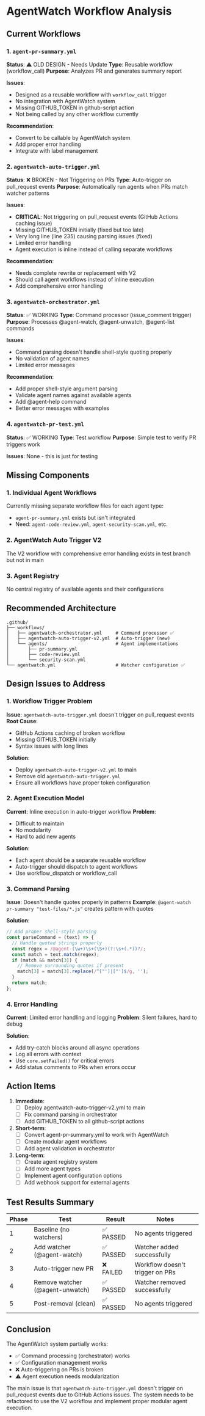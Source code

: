 # AgentWatch Workflow Analysis

## Current Workflows

### 1. `agent-pr-summary.yml`
**Status**: ⚠️ OLD DESIGN - Needs Update
**Type**: Reusable workflow (workflow_call)
**Purpose**: Analyzes PR and generates summary report

**Issues**:
- Designed as a reusable workflow with `workflow_call` trigger
- No integration with AgentWatch system
- Missing GITHUB_TOKEN in github-script action
- Not being called by any other workflow currently

**Recommendation**: 
- Convert to be callable by AgentWatch system
- Add proper error handling
- Integrate with label management

### 2. `agentwatch-auto-trigger.yml`
**Status**: ❌ BROKEN - Not Triggering on PRs
**Type**: Auto-trigger on pull_request events
**Purpose**: Automatically run agents when PRs match watcher patterns

**Issues**:
- **CRITICAL**: Not triggering on pull_request events (GitHub Actions caching issue)
- Missing GITHUB_TOKEN initially (fixed but too late)
- Very long line (line 235) causing parsing issues (fixed)
- Limited error handling
- Agent execution is inline instead of calling separate workflows

**Recommendation**:
- Needs complete rewrite or replacement with V2
- Should call agent workflows instead of inline execution
- Add comprehensive error handling

### 3. `agentwatch-orchestrator.yml`
**Status**: ✅ WORKING
**Type**: Command processor (issue_comment trigger)
**Purpose**: Processes @agent-watch, @agent-unwatch, @agent-list commands

**Issues**:
- Command parsing doesn't handle shell-style quoting properly
- No validation of agent names
- Limited error messages

**Recommendation**:
- Add proper shell-style argument parsing
- Validate agent names against available agents
- Add @agent-help command
- Better error messages with examples

### 4. `agentwatch-pr-test.yml`
**Status**: ✅ WORKING
**Type**: Test workflow
**Purpose**: Simple test to verify PR triggers work

**Issues**: None - this is just for testing

## Missing Components

### 1. Individual Agent Workflows
Currently missing separate workflow files for each agent type:
- `agent-pr-summary.yml` exists but isn't integrated
- Need: `agent-code-review.yml`, `agent-security-scan.yml`, etc.

### 2. AgentWatch Auto Trigger V2
The V2 workflow with comprehensive error handling exists in test branch but not in main

### 3. Agent Registry
No central registry of available agents and their configurations

## Recommended Architecture

```
.github/
├── workflows/
│   ├── agentwatch-orchestrator.yml     # Command processor ✅
│   ├── agentwatch-auto-trigger-v2.yml  # Auto-trigger (new)
│   └── agents/                         # Agent implementations
│       ├── pr-summary.yml
│       ├── code-review.yml
│       └── security-scan.yml
└── agentwatch.yml                      # Watcher configuration ✅
```

## Design Issues to Address

### 1. Workflow Trigger Problem
**Issue**: `agentwatch-auto-trigger.yml` doesn't trigger on pull_request events
**Root Cause**: 
- GitHub Actions caching of broken workflow
- Missing GITHUB_TOKEN initially
- Syntax issues with long lines

**Solution**:
- Deploy `agentwatch-auto-trigger-v2.yml` to main
- Remove old `agentwatch-auto-trigger.yml`
- Ensure all workflows have proper token configuration

### 2. Agent Execution Model
**Current**: Inline execution in auto-trigger workflow
**Problem**: 
- Difficult to maintain
- No modularity
- Hard to add new agents

**Solution**:
- Each agent should be a separate reusable workflow
- Auto-trigger should dispatch to agent workflows
- Use workflow_dispatch or workflow_call

### 3. Command Parsing
**Issue**: Doesn't handle quotes properly in patterns
**Example**: `@agent-watch pr-summary "test-files/*.js"` creates pattern with quotes

**Solution**:
```javascript
// Add proper shell-style parsing
const parseCommand = (text) => {
  // Handle quoted strings properly
  const regex = /@agent-(\w+)\s+(\S+)(?:\s+(.*))?/;
  const match = text.match(regex);
  if (match && match[3]) {
    // Remove surrounding quotes if present
    match[3] = match[3].replace(/^["']|["']$/g, '');
  }
  return match;
};
```

### 4. Error Handling
**Current**: Limited error handling and logging
**Problem**: Silent failures, hard to debug

**Solution**:
- Add try-catch blocks around all async operations
- Log all errors with context
- Use `core.setFailed()` for critical errors
- Add status comments to PRs when errors occur

## Action Items

1. **Immediate**:
   - [ ] Deploy agentwatch-auto-trigger-v2.yml to main
   - [ ] Fix command parsing in orchestrator
   - [ ] Add GITHUB_TOKEN to all github-script actions

2. **Short-term**:
   - [ ] Convert agent-pr-summary.yml to work with AgentWatch
   - [ ] Create modular agent workflows
   - [ ] Add agent validation in orchestrator

3. **Long-term**:
   - [ ] Create agent registry system
   - [ ] Add more agent types
   - [ ] Implement agent configuration options
   - [ ] Add webhook support for external agents

## Test Results Summary

| Phase | Test | Result | Notes |
|-------|------|--------|-------|
| 1 | Baseline (no watchers) | ✅ PASSED | No agents triggered |
| 2 | Add watcher (@agent-watch) | ✅ PASSED | Watcher added successfully |
| 3 | Auto-trigger new PR | ❌ FAILED | Workflow doesn't trigger on PRs |
| 4 | Remove watcher (@agent-unwatch) | ✅ PASSED | Watcher removed successfully |
| 5 | Post-removal (clean) | ✅ PASSED | No agents triggered |

## Conclusion

The AgentWatch system partially works:
- ✅ Command processing (orchestrator) works
- ✅ Configuration management works
- ❌ Auto-triggering on PRs is broken
- ⚠️ Agent execution needs modularization

The main issue is that `agentwatch-auto-trigger.yml` doesn't trigger on pull_request events due to GitHub Actions issues. The system needs to be refactored to use the V2 workflow and implement proper modular agent execution.